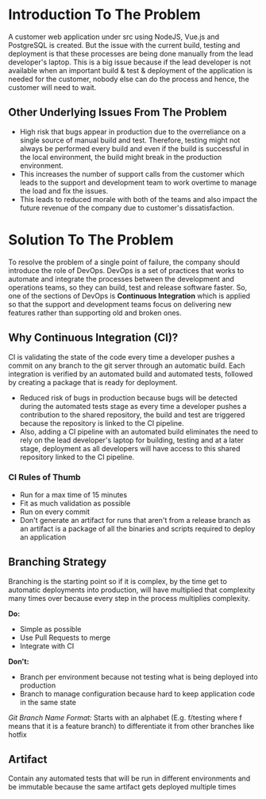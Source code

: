 # Introduction To The Problem

A customer web application under src using NodeJS, Vue.js and PostgreSQL is created. But the issue with the current build, testing and deployment is that these processes are being done manually from the lead developer's laptop. This is a big issue because if the lead developer is not available when an important build & test & deployment of the application is needed for the customer, nobody else can do the process and hence, the customer will need to wait. 

## Other Underlying Issues From The Problem

- High risk that bugs appear in production due to the overreliance on a single source of manual build and test. Therefore, testing might not always be performed every build and even if the build is successful in the local environment, the build might break in the production environment.
- This increases the number of support calls from the customer which leads to the support and development team to work overtime to manage the load and fix the issues.
- This leads to reduced morale with both of the teams and also impact the future revenue of the company due to customer's dissatisfaction.

# Solution To The Problem

To resolve the problem of a single point of failure, the company should introduce the role of DevOps. DevOps is a set of practices that works to automate and integrate the processes between the development and operations teams, so they can build, test and release software faster. So, one of the sections of DevOps is **Continuous Integration** which is applied so that the support and development teams focus on delivering new features rather than supporting old and broken ones.

## Why Continuous Integration (CI)?

CI is validating the state of the code every time a developer pushes a commit on any branch to the git server through an automatic build. Each integration is verified by an automated build and automated tests, followed by creating a package that is ready for deployment.
- Reduced risk of bugs in production because bugs will be detected during the automated tests stage as every time a developer pushes a contribution to the shared repository, the build and test are triggered because the repository is linked to the CI pipeline.
- Also, adding a CI pipeline with an automated build eliminates the need to rely on the lead developer's laptop for building, testing and at a later stage, deployment as all developers will have access to this shared repository linked to the CI pipeline.

### CI Rules of Thumb
- Run for a max time of 15 minutes
- Fit as much validation as possible
- Run on every commit
- Don't generate an artifact for runs that aren't from a release branch as an artifact is a package of all the binaries and scripts required to deploy an application

## Branching Strategy
Branching is the starting point so if it is complex, by the time get to automatic deployments into production, will have multiplied that complexity many times over because every step in the process multiplies complexity.

**Do:**
- Simple as possible 
- Use Pull Requests to merge
- Integrate with CI

**Don't:**
- Branch per environment because not testing what is being deployed into production
- Branch to manage configuration because hard to keep application code in the same state

*Git Branch Name Format:* Starts with an alphabet (E.g. f/testing where f means that it is a feature branch) to differentiate it from other branches like hotfix

## Artifact
Contain any automated tests that will be run in different environments and be immutable because the same artifact gets deployed multiple times
